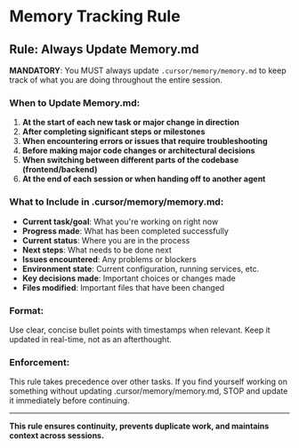 # Memory Tracking Rule

## Rule: Always Update Memory.md

**MANDATORY**: You MUST always update `.cursor/memory/memory.md` to keep track of what you are doing throughout the entire session.

### When to Update Memory.md:

1. **At the start of each new task or major change in direction**
2. **After completing significant steps or milestones**
3. **When encountering errors or issues that require troubleshooting**
4. **Before making major code changes or architectural decisions**
5. **When switching between different parts of the codebase (frontend/backend)**
6. **At the end of each session or when handing off to another agent**

### What to Include in .cursor/memory/memory.md:

- **Current task/goal**: What you're working on right now
- **Progress made**: What has been completed successfully
- **Current status**: Where you are in the process
- **Next steps**: What needs to be done next
- **Issues encountered**: Any problems or blockers
- **Environment state**: Current configuration, running services, etc.
- **Key decisions made**: Important choices or changes made
- **Files modified**: Important files that have been changed

### Format:

Use clear, concise bullet points with timestamps when relevant. Keep it updated in real-time, not as an afterthought.

### Enforcement:

This rule takes precedence over other tasks. If you find yourself working on something without updating .cursor/memory/memory.md, STOP and update it immediately before continuing.

---

**This rule ensures continuity, prevents duplicate work, and maintains context across sessions.**
